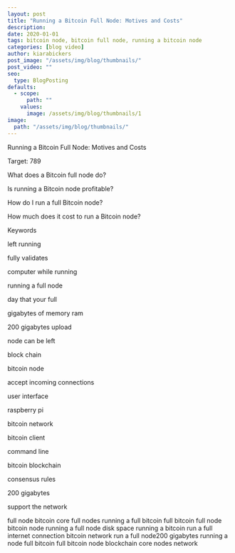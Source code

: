 ```yaml
---
layout: post
title: "Running a Bitcoin Full Node: Motives and Costs"
description:
date: 2020-01-01
tags: bitcoin node, bitcoin full node, running a bitcoin node
categories: [blog video]
author: kiarabickers
post_image: "/assets/img/blog/thumbnails/"
post_video: ""
seo:
  type: BlogPosting
defaults:
  - scope:
      path: ""
    values:
      image: /assets/img/blog/thumbnails/1
image:
  path: "/assets/img/blog/thumbnails/"
---
```


Running a Bitcoin Full Node: Motives and Costs

Target: 789

What does a Bitcoin full node do?

Is running a Bitcoin node profitable?

How do I run a full Bitcoin node?

How much does it cost to run a Bitcoin node?


Keywords

left running

fully validates

computer while running

running a full node

day that your full

gigabytes of memory ram

200 gigabytes upload

node can be left

block chain

bitcoin node

accept incoming connections

user interface

raspberry pi

bitcoin network

bitcoin client

command line

bitcoin blockchain

consensus rules

200 gigabytes

support the network

full node bitcoin core full nodes running a full bitcoin full bitcoin full node bitcoin node running a full node disk space running a bitcoin run a full internet connection bitcoin network run a full node200 gigabytes running a node full bitcoin full bitcoin node blockchain core nodes network
